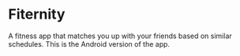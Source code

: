 # Fiternity
A fitness app that matches you up with your friends based on similar schedules.  This is the Android version of the app.
